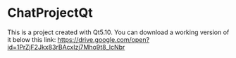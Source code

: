 # ChatProjectQt

This is a project created with Qt5.10. You can download a working version of it below this link:
https://drive.google.com/open?id=1PrZjF2Jkx83rBAcxIzj7Mho9t8_lcNbr
